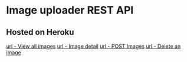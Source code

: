 # Image uploader REST API

## Hosted on Heroku
[url - View all images](https://guarded-bayou-77290.herokuapp.com)
[url - Image detail](https://guarded-bayou-77290.herokuapp.com/api/images/1)
[url - POST Images](https://guarded-bayou-77290.herokuapp.com/api/images/create/)
[url - Delete an image](https://guarded-bayou-77290.herokuapp.com/api/images/delete/1)
